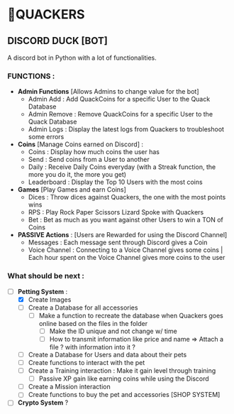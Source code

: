 # 🦆QUACKERS
## DISCORD DUCK [BOT]

A discord bot in Python with a lot of functionalities. 


### FUNCTIONS :
- **Admin Functions** [Allows Admins to change value for the bot]
  - Admin Add : Add QuackCoins for a specific User to the Quack Database
  - Admin Remove : Remove QuackCoins for a specific User to the Quack Database
  - Admin Logs : Display the latest logs from Quackers to troubleshoot some errors
- **Coins** [Manage Coins earned on Discord] :
  - Coins : Display how much coins the user has
  - Send : Send coins from a User to another
  - Daily : Receive Daily Coins everyday (with a Streak function, the more you do it, the more you get)
  - Leaderboard : Display the Top 10 Users with the most coins
- **Games** [Play Games and earn Coins]
  - Dices : Throw dices against Quackers, the one with the most points wins
  - RPS : Play Rock Paper Scissors Lizard Spoke with Quackers
  - Bet : Bet as much as you want against other Users to win a TON of Coins
- **PASSIVE Actions** : [Users are Rewarded for using the Discord Channel]
  - Messages : Each message sent through Discord gives a Coin
  - Voice Channel : Connecting to a Voice Channel gives some coins | Each hour spent on the Voice Channel gives more coins to the user
 


### What should be next : 
- [ ] **Petting System** :
  - [x] Create Images
  - [ ] Create a Database for all accessories
    - [ ] Make a function to recreate the database when Quackers goes online based on the files in the folder
      - [ ] Make the ID unique and not change w/ time 
      - [ ] How to transmit information like price and name => Attach a file ? with information into it ?
  - [ ] Create a Database for Users and data about their pets
  - [ ] Create functions to interact with the pet
  - [ ] Create a Training interaction : Make it gain level through training
    - [ ] Passive XP gain like earning coins while using the Discord
  - [ ] Create a Mission interaction 
  - [ ] Create functions to buy the pet and accessories [SHOP SYSTEM]
- [ ] **Crypto System** ? 
